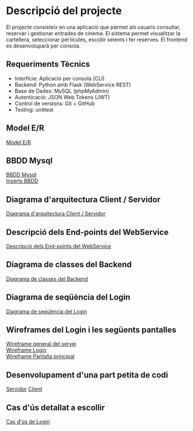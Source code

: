 # Descripció del projecte
El projecte consisteix en una aplicació que permet als usuaris consultar, reservar i gestionar entrades de cinema. El sistema permet visualitzar la cartellera, seleccionar pel·lícules, escollir seients i fer reserves. El frontend es desenvoluparà per consola.

## Requeriments Tècnics
- Interfície: Aplicació per consola (CLI)
- Backend: Python amb Flask (WebService REST)
- Base de Dades: MySQL (phpMyAdmin)
- Autenticació: JSON Web Tokens (JWT)
- Control de versions: Git + GitHub
- Testing: unittest

## Model E/R
[Model E/R](diagrames/d_model_entitat_relacio.mermaid)

## BBDD Mysql
[BBDD Mysql](cinema.sql) <br>
[Inserts BBDD](inserts.sql)

## Diagrama d'arquitectura Client / Servidor
[Diagrama d'arquitectura Client / Servidor](diagrames/d_arquitectura_cliente_server.mermaid)

## Descripció dels End-points del WebService
[Descripció dels End-points del WebService](documentacio/end-points_desc.md)

## Diagrama de classes del Backend
[Diagrama de classes del Backend](diagrames/d_classes_backend.mermaid)

## Diagrama de seqüència del Login
[Diagrama de seqüència del Login](diagrames/d_secuencia_login.mermaid)

## Wireframes del Login i les següents pantalles
[Wireframe general del servei](diagrames/d_wireframe_general.mermaid) <br>
[Wireframe Login](diagrames/d_wireframe_login.mermaid) <br>
[Wireframe Pantalla principal](diagrames/d_wireframe_pprincipal.mermaid)

## Desenvolupament d'una part petita de codi
[Servidor](webservice/server.py)
[Client](webservice/clientConsola.py)

## Cas d'ús detallat a escollir
[Cas d'ús de Login](documentacio/cas_dus.md)